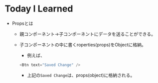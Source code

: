 # Today I Learned
- Propsとは
    - 親コンポーネント→子コンポーネントにデータを送ることができる。
    - 子コンポーネントの中に書くroperties(props)をObjectに格納。
      - 例えば、
      
      ```javascript　
      <Btn text="Saved Change" />
      ```
      
      - 上記の```Saved Change```は、props(object)に格納される。
